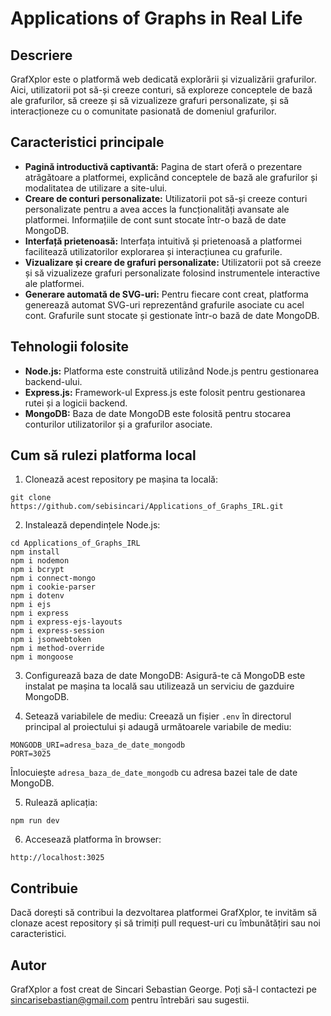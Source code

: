 # Applications of Graphs in Real Life

## Descriere

GrafXplor este o platformă web dedicată explorării și vizualizării grafurilor. Aici, utilizatorii pot să-și creeze conturi, să exploreze conceptele de bază ale grafurilor, să creeze și să vizualizeze grafuri personalizate, și să interacționeze cu o comunitate pasionată de domeniul grafurilor.

## Caracteristici principale

- **Pagină introductivă captivantă:** Pagina de start oferă o prezentare atrăgătoare a platformei, explicând conceptele de bază ale grafurilor și modalitatea de utilizare a site-ului.
- **Creare de conturi personalizate:** Utilizatorii pot să-și creeze conturi personalizate pentru a avea acces la funcționalități avansate ale platformei. Informațiile de cont sunt stocate într-o bază de date MongoDB.
- **Interfață prietenoasă:** Interfața intuitivă și prietenoasă a platformei facilitează utilizatorilor explorarea și interacțiunea cu grafurile.
- **Vizualizare și creare de grafuri personalizate:** Utilizatorii pot să creeze și să vizualizeze grafuri personalizate folosind instrumentele interactive ale platformei.
- **Generare automată de SVG-uri:** Pentru fiecare cont creat, platforma generează automat SVG-uri reprezentând grafurile asociate cu acel cont. Grafurile sunt stocate și gestionate într-o bază de date MongoDB.

## Tehnologii folosite

- **Node.js:** Platforma este construită utilizând Node.js pentru gestionarea backend-ului.
- **Express.js:** Framework-ul Express.js este folosit pentru gestionarea rutei și a logicii backend.
- **MongoDB:** Baza de date MongoDB este folosită pentru stocarea conturilor utilizatorilor și a grafurilor asociate.

## Cum să rulezi platforma local

1. Clonează acest repository pe mașina ta locală:

```
git clone https://github.com/sebisincari/Applications_of_Graphs_IRL.git
```

2. Instalează dependințele Node.js:

```
cd Applications_of_Graphs_IRL
npm install
npm i nodemon
npm i bcrypt
npm i connect-mongo
npm i cookie-parser
npm i dotenv
npm i ejs
npm i express
npm i express-ejs-layouts
npm i express-session
npm i jsonwebtoken
npm i method-override
npm i mongoose
```

3. Configurează baza de date MongoDB: Asigură-te că MongoDB este instalat pe mașina ta locală sau utilizează un serviciu de gazduire MongoDB.

4. Setează variabilele de mediu: Creează un fișier `.env` în directorul principal al proiectului și adaugă următoarele variabile de mediu:

```
MONGODB_URI=adresa_baza_de_date_mongodb
PORT=3025
```

Înlocuiește `adresa_baza_de_date_mongodb` cu adresa bazei tale de date MongoDB.

5. Rulează aplicația:

```
npm run dev
```

6. Accesează platforma în browser:

```
http://localhost:3025
```

## Contribuie

Dacă dorești să contribui la dezvoltarea platformei GrafXplor, te invităm să clonaze acest repository și să trimiți pull request-uri cu îmbunătățiri sau noi caracteristici.

## Autor

GrafXplor a fost creat de Sincari Sebastian George. Poți să-l contactezi pe [sincarisebastian@gmail.com](mailto:sincarisebastian@gmail.com) pentru întrebări sau sugestii.

